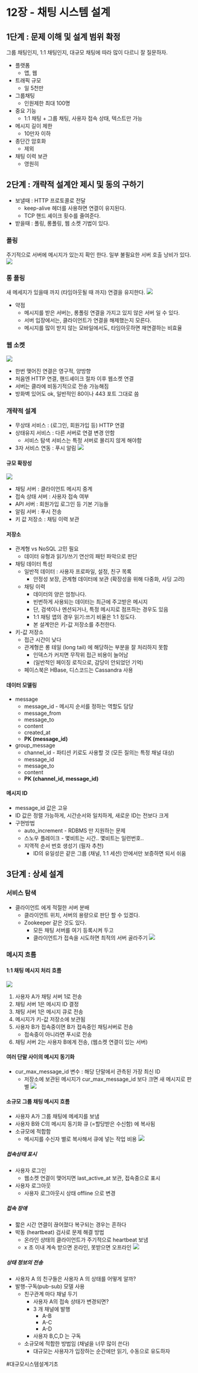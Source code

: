 # 12장 - 채팅 시스템 설계

## 1단계 : 문제 이해 및 설계 범위 확정
그룹 채팅인지, 1:1 채팅인지, 대규모 채팅에 따라 많이 다르니 잘 질문하자.
* 플랫폼
  * 앱, 웹
* 트래픽 규모
  * 일 5천만
* 그룹채팅
  * 인원제한 최대 100명
* 중요 기능
  * 1:1 채팅 + 그룹 채팅, 사용자 접속 상태, 텍스트만 가능
* 메시지 길이 제한
  * 10만자 이하
* 종단간 암호화
  * 제외
* 채팅 이력 보관
  * 영원히

## 2단계 : 개략적 설계안 제시 및 동의 구하기
* 보낼때 : HTTP 프로토콜로 전달
  * keep-alive 헤더를 사용하면 연결이 유지된다.
  * TCP 핸드 셰이크 횟수를 줄여준다.
* 받을때 : 폴링, 롱폴링, 웹 소켓 기법이 있다.

### 폴링
주기적으로 서버에 메시지가 있는지 확인 한다.
일부 불필요한 서버 호출 낭비가 있다.
![](12%EC%9E%A5%20-%20%EC%B1%84%ED%8C%85%20%EC%8B%9C%EC%8A%A4%ED%85%9C%20%EC%84%A4%EA%B3%84/image.png)<!-- {"width":411} -->

### 롱 폴링
새 메세지가 있을때 까지 (타임아웃될 때 까지) 연결을 유지한다.
![](12%EC%9E%A5%20-%20%EC%B1%84%ED%8C%85%20%EC%8B%9C%EC%8A%A4%ED%85%9C%20%EC%84%A4%EA%B3%84/image%202.png)<!-- {"width":488} -->
* 약점
  * 메시지를 받은 서버는, 롱폴링 연결을 가지고 있지 않은 서버 일 수 있다.
  * 서버 입장에서는, 클라이언트가 연결을 해제했는지 모른다.
  * 메시지를 많이 받지 않는 모바일에서도, 타임아웃하면 재연결하는 비효율

### 웹 소켓
![](12%EC%9E%A5%20-%20%EC%B1%84%ED%8C%85%20%EC%8B%9C%EC%8A%A4%ED%85%9C%20%EC%84%A4%EA%B3%84/image%203.png)<!-- {"width":592} -->
* 한번 맺어진 연결은 영구적, 양방향
* 처음엔 HTTP 연결, 핸드셰이크 절차 이후 웹소켓 연결
* 서버는 클라에 비동기적으로 전송 가능해짐
* 방화벽 있어도 ok, 일반적인 80이나 443 포트 그대로 씀

### 개략적 설계
* 무상태 서비스 : (로그인, 회원가입 등) HTTP 연결
* 상태유지 서비스 : 다른 서버로 연결 변경 안함
  * 서비스 탐색 서비스는 특정 서버로 몰리지 않게 해야함
* 3자 서비스 연동 : 푸시 알림
  ![](12%EC%9E%A5%20-%20%EC%B1%84%ED%8C%85%20%EC%8B%9C%EC%8A%A4%ED%85%9C%20%EC%84%A4%EA%B3%84/image%204.png)<!-- {"width":447} -->

#### 규모 확장성
![](12%EC%9E%A5%20-%20%EC%B1%84%ED%8C%85%20%EC%8B%9C%EC%8A%A4%ED%85%9C%20%EC%84%A4%EA%B3%84/image%205.png)<!-- {"width":569} -->
* 채팅 서버 : 클라이언트 메시지 중계
* 접속 상태 서버 : 사용자 접속 여부
* API 서버 : 회원가입 로그인 등 기본 기능들
* 알림 서버 : 푸시 전송
* 키 값 저장소 : 채팅 이력 보관

#### 저장소
* 관계형 vs NoSQL 고민 필요
  * 데이터 유형과 읽기/쓰기 연산의 패턴 파악으로 판단
* 채팅 데이터 특성
  * 일반적 데이터 : 사용자 프로파일, 설정, 친구 목록
    * 안정성 보장, 관계형 데이터에 보관 (확장성을 위해 다중화, 샤딩 고려)
  * 채팅 이력
    * 데이터의 양은 엄청나다.
    * 빈번하게 사용되는 데이터는 최근에 주고받은 메시지
    * 단, 검색이나 멘션되거나, 특정 메시지로 점프하는 경우도 있음
    * 1:1 채팅 앱의 경우 읽기:쓰기 비율은 1:1 정도다.
    * 본 설계안은 키-값 저장소를 추천한다.
* 키-값 저장소
  * 접근 시간이 낮다
  * 관계형은 롱 테일 (long tail) 에 해당하는 부분을 잘 처리하지 못함
    * 인덱스가 커지면 무작위 접근 비용이 늘어남
    * (일반적인 페이징 로직으로, 감당이 안되었던 기억)
  * 페이스북은 HBase, 디스코드는 Cassandra 사용

#### 데이터 모델링
* message
  * message_id - 메시지 순서를 정하는 역할도 담당
  * message_from
  * message_to
  * content
  * created_at
  * **PK (message_id)**
* group_message
  * channel_id - 파티션 키로도 사용할 것 (모든 질의는 특정 채널 대상)
  * message_id
  * message_to
  * content
  * **PK (channel_id, message_id)**

#### 메시지 ID
* message_id 값은 고유
* ID 값은 정렬 가능하게, 시간순서와 일치하게, 새로운 ID는 전보다 크게
* 구현방법
  * auto_increment - RDBMS 만 지원하는 문제
  * 스노우 플레이크 - 몇비트는 시간.. 몇비트는 일련번호..
  * 지역적 순서 번호 생성기 (필자 추천)
    * ID의 유일성은 같은 그룹 (채널, 1:1 세션) 안에서만 보증하면 되서 쉬움


## 3단계 : 상세 설계

### 서비스 탐색
* 클라이언트 에게 적절한 서버 분배
  * 클라이언트 위치, 서버의 용량으로 판단 할 수 있겠다.
  * Zookeeper 같은 것도 있다.
    * 모든 채팅 서버를 여기 등록시켜 두고
    * 클라이언트가 접속을 시도하면 최적의 서버 골라주기
      ![](12%EC%9E%A5%20-%20%EC%B1%84%ED%8C%85%20%EC%8B%9C%EC%8A%A4%ED%85%9C%20%EC%84%A4%EA%B3%84/image%206.png)<!-- {"width":447} -->

### 메시지 흐름

#### 1:1 채팅 메시지 처리 흐름
![](12%EC%9E%A5%20-%20%EC%B1%84%ED%8C%85%20%EC%8B%9C%EC%8A%A4%ED%85%9C%20%EC%84%A4%EA%B3%84/image%207.png)<!-- {"width":474} -->
1. 사용자 A가 채팅 서버 1로 전송
2. 채팅 서버 1은 메시지 ID 결정
3. 채팅 서버 1은 메시지 큐로 전송
4. 메시지가 키-값 저장소에 보관됨
5. 사용자 B가 접속중이면 B가 접속중인 채팅서버로 전송
   * 접속중이 아니라면 푸시로 전송
6. 채팅 서버 2는 사용자 B에게 전송, (웹소켓 연결이 있는 서버)

#### 여러 단말 사이의 메시지 동기화
* cur_max_message_id 변수 : 해당 단말에서 관측된 가장 최신 ID
  * 저장소에 보관된 메시지가 cur_max_message_id 보다 크면 새 메시지로 판별
    ![](12%EC%9E%A5%20-%20%EC%B1%84%ED%8C%85%20%EC%8B%9C%EC%8A%A4%ED%85%9C%20%EC%84%A4%EA%B3%84/image%208.png)<!-- {"width":520} -->

#### 소규모 그룹 채팅 메시지 흐름
* 사용자 A가 그룹 채팅에 메세지를 보냄
* 사용자 B와 C의 메시지 동기화 큐 (=할당받은 수신함) 에 복사됨
* 소규모에 적합함
  * 메시지를 수신자 별로 복사해서 큐에 넣는 작업 비용
    ![](12%EC%9E%A5%20-%20%EC%B1%84%ED%8C%85%20%EC%8B%9C%EC%8A%A4%ED%85%9C%20%EC%84%A4%EA%B3%84/image%209.png)<!-- {"width":482} -->

##### 접속상태 표시
* 사용자 로그인
  * 웹소켓 연결이 맺어지면 last_active_at 보관, 접속중으로 표시
* 사용자 로그아웃
  * 사용자 로그아웃시 상태 offline 으로 변경

##### 접속 장애 
* 짧은 시간 연결이 끊어졌다 복구되는 경우는 흔하다
* 박동 (heartbeat) 검사로 문제 해결 방법
  * 온라인 상태의 클라이언트가 주기적으로 heartbeat 보냄
  * x 초 이내 계속 받으면 온라인, 못받으면 오프라인
    ![](12%EC%9E%A5%20-%20%EC%B1%84%ED%8C%85%20%EC%8B%9C%EC%8A%A4%ED%85%9C%20%EC%84%A4%EA%B3%84/image%2010.png)<!-- {"width":506} -->

##### 상태 정보의 전송
* 사용자 A 의 친구들은 사용자 A 의 상태를 어떻게 알까?
* 발행-구독(pub-sub) 모델 사용
  * 친구관계 마다 채널 두기
    * 사용자 A의 접속 상태가 변경되면?
    * 3 개 채널에 발행
      * A-B
      * A-C
      * A-D
    * 사용자 B,C,D 는 구독
  * 소규모에 적합한 방법임 (채널을 너무 많이 쓴다)
    * 대규모는 사용자가 입장하는 순간에만 읽기, 수동으로 유도하자


#대규모시스템설계기초